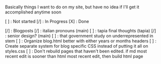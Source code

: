 Basically things I want to do on my site, but have no idea if I'll get it
accomplished anytime soon

[ ] : Not started
[/] : In Progress
[X] : Done

[/] : Blogposts
	[/] : italian pronouns (main)
	[ ] : tapia final thoughts (tapia)
	[/] : senior design? (main)
	[ ] : that government study on underrepresented in stem
[ ] : Organize blog.html better with either years or months headers
[ ] : Create separate system for blog specific CSS instead of putting it all on
		styles.css
[ ] : Don't rebuild pages that haven't been edited. if md most recent edit is
		sooner than html most recent edit, then build html page

